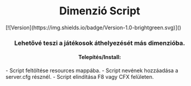 <h1 align="center">Dimenzió Script</h1>
[![Version](https://img.shields.io/badge/Version-1.0-brightgreen.svg)]()
<h3 align="center">
    Lehetővé teszi a játékosok áthelyezését más dimenzióba.
</h3>

<h4 align="center">Telepítés/Install: </h4>
<p align="left">
- Script feltöltése resources mappába.
- Script nevének hozzáadása a server.cfg résznél.
- Script elindítása F8 vagy CFX felületen.
</p>
